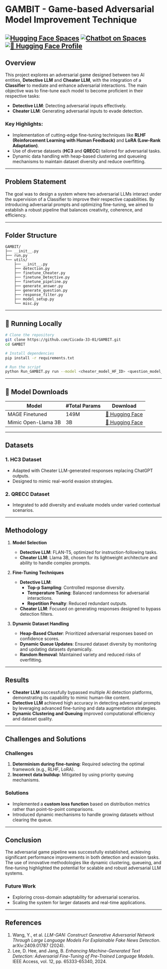 # GAMBIT - Game-based Adversarial Model Improvement Technique

[![Hugging Face Spaces](https://img.shields.io/badge/%F0%9F%A4%97%20Hugging%20Face-Spaces-blue)](https://huggingface.co/spaces/ModelMystic/GAMBIT) [![Chatbot on Spaces](https://img.shields.io/badge/%F0%9F%A4%96%20Chatbot-Spaces-blue)](https://huggingface.co/spaces/ModelMystic/GAMBIT) [![🤗 Hugging Face Profile](https://img.shields.io/badge/%F0%9F%A4%97%20Hugging%20Face-Profile-orange)](https://huggingface.co/ModelMystic)
---
## Overview  
This project explores an adversarial game designed between two AI entities, **Detective LLM** and **Cheater LLM**, with the integration of a **Classifier** to mediate and enhance adversarial interactions. The main objective was to fine-tune each model to become proficient in their respective tasks:
- **Detective LLM**: Detecting adversarial inputs effectively.
- **Cheater LLM**: Generating adversarial inputs to evade detection.

### Key Highlights:
- Implementation of cutting-edge fine-tuning techniques like **RLHF (Reinforcement Learning with Human Feedback)** and **LoRA (Low-Rank Adaptation)**.
- Use of diverse datasets (**HC3** and **QRECC**) tailored for adversarial tasks.
- Dynamic data handling with heap-based clustering and queueing mechanisms to maintain dataset diversity and reduce overfitting.

---

## Problem Statement  
The goal was to design a system where two adversarial LLMs interact under the supervision of a Classifier to improve their respective capabilities. By introducing adversarial prompts and optimizing fine-tuning, we aimed to establish a robust pipeline that balances creativity, coherence, and efficiency.

---
## Folder Structure
```
GAMBIT/
├── __init__.py
├── run.py
└── utils/
    ├── __init__.py
    ├── detection.py
    ├── finetune_Cheater.py
    ├── finetune_Detective.py
    ├── finetune_pipeline.py
    ├── generate_answer.py
    ├── generate_question.py
    ├── response_filter.py
    ├── model_setup.py
    └── misc.py
```
---
## 📌 Running Locally
```sh
# Clone the repository
git clone https://github.com/Cicada-33-01/GAMBIT.git
cd GAMBIT

# Install dependencies
pip install -r requirements.txt

# Run the script
python Run_GAMBIT.py run --model <cheater_model_HF_ID> <question_model_HF_ID> <detection_model_HF_ID>
```
---
## 🚀 Model Downloads  

| Model                        | #Total Params | Download |
|------------------------------|--------------|----------|
| MAGE Finetuned               | 149M        | [🤗 Hugging Face](https://huggingface.co/ModelMystic/MAGE_finetuned) |
| Mimic Open-Llama 3B          | 3B           | [🤗 Hugging Face](https://huggingface.co/ModelMystic/Mimic_open_llama_3b) |
---
## Datasets  
### 1. **HC3 Dataset**  
- Adapted with Cheater LLM-generated responses replacing ChatGPT outputs.  
- Designed to mimic real-world evasion strategies.

### 2. **QRECC Dataset**  
- Integrated to add diversity and evaluate models under varied contextual scenarios.  

---

## Methodology  
1. **Model Selection**  
   - **Detective LLM**: FLAN-T5, optimized for instruction-following tasks.  
   - **Cheater LLM**: Llama 3B, chosen for its lightweight architecture and ability to handle complex prompts.  

2. **Fine-Tuning Techniques**  
   - **Detective LLM**:
     - **Top-p Sampling**: Controlled response diversity.
     - **Temperature Tuning**: Balanced randomness for adversarial interactions.
     - **Repetition Penalty**: Reduced redundant outputs.  
   - **Cheater LLM**: Focused on generating responses designed to bypass detection filters.

3. **Dynamic Dataset Handling**  
   - **Heap-Based Cluster**: Prioritized adversarial responses based on confidence scores.
   - **Dynamic Queue Updates**: Ensured dataset diversity by monitoring and updating datasets dynamically.
   - **Random Removal**: Maintained variety and reduced risks of overfitting.

---

## Results  
- **Cheater LLM** successfully bypassed multiple AI detection platforms, demonstrating its capability to mimic human-like content.  
- **Detective LLM** achieved high accuracy in detecting adversarial prompts by leveraging advanced fine-tuning and data augmentation strategies.  
- **Dynamic Clustering and Queuing** improved computational efficiency and dataset quality.

---

## Challenges and Solutions  
### Challenges  
1. **Determinism during fine-tuning**: Required selecting the optimal framework (e.g., RLHF, LoRA).  
2. **Incorrect data buildup**: Mitigated by using priority queuing mechanisms.

### Solutions  
- Implemented a **custom loss function** based on distribution metrics rather than point-to-point comparisons.  
- Introduced dynamic mechanisms to handle growing datasets without clearing the queue.

---

## Conclusion  
The adversarial game pipeline was successfully established, achieving significant performance improvements in both detection and evasion tasks. The use of innovative methodologies like dynamic clustering, queueing, and fine-tuning highlighted the potential for scalable and robust adversarial LLM systems.

### Future Work  
- Exploring cross-domain adaptability for adversarial scenarios.  
- Scaling the system for larger datasets and real-time applications.

---

## References  
1. Wang, Y., et al. *LLM-GAN: Construct Generative Adversarial Network Through Large Language Models For Explainable Fake News Detection*. arXiv:2409.01787 (2024).  
2. Lee, D. Hee, and Jang, B. *Enhancing Machine-Generated Text Detection: Adversarial Fine-Tuning of Pre-Trained Language Models*. IEEE Access, vol. 12, pp. 65333-65340, 2024.
